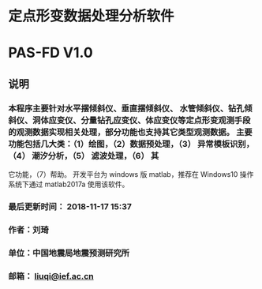# 定点形变数据处理分析软件
# PAS-FD V1.0
## 说明
### 本程序主要针对水平摆倾斜仪、垂直摆倾斜仪、 水管倾斜仪、钻孔倾斜仪、洞体应变仪、分量钻孔应变仪、体应变仪等定点形变观测手段的观测数据实现相关处理，部分功能也支持其它类型观测数据。 主要功能包括几大类：（1）绘图，（2）数据预处理，（3） 异常模板识别，（4） 潮汐分析，（5） 滤波处理，（6） 其
它功能，（7）帮助。 开发平台为 windows 版 matlab，推荐在 Windows10 操作系统下通过 matlab2017a 使用该软件。
### 最后更新时间： 2018-11-17 15:37
### 作者：刘琦
### 单位：中国地震局地震预测研究所
### 邮箱： liuqi@ief.ac.cn
